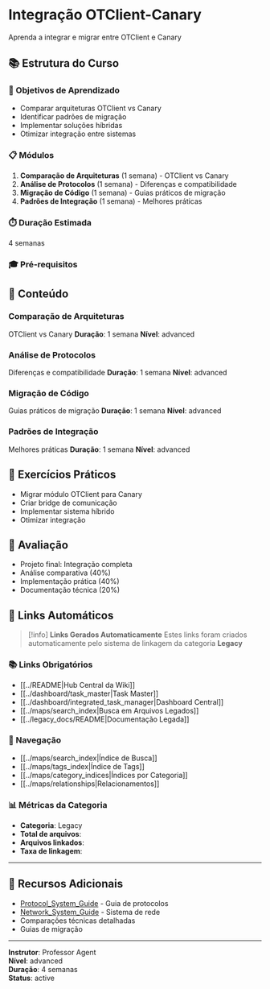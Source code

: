 
# Integração OTClient-Canary

Aprenda a integrar e migrar entre OTClient e Canary

## 📚 Estrutura do Curso

### 🎯 Objetivos de Aprendizado
- Comparar arquiteturas OTClient vs Canary
- Identificar padrões de migração
- Implementar soluções híbridas
- Otimizar integração entre sistemas

### 📋 Módulos
1. **Comparação de Arquiteturas** (1 semana) - OTClient vs Canary
2. **Análise de Protocolos** (1 semana) - Diferenças e compatibilidade
3. **Migração de Código** (1 semana) - Guias práticos de migração
4. **Padrões de Integração** (1 semana) - Melhores práticas

### ⏱️ Duração Estimada
4 semanas

### 🎓 Pré-requisitos


## 📖 Conteúdo

### Comparação de Arquiteturas
OTClient vs Canary
**Duração**: 1 semana
**Nível**: advanced

### Análise de Protocolos
Diferenças e compatibilidade
**Duração**: 1 semana
**Nível**: advanced

### Migração de Código
Guias práticos de migração
**Duração**: 1 semana
**Nível**: advanced

### Padrões de Integração
Melhores práticas
**Duração**: 1 semana
**Nível**: advanced


## 🧪 Exercícios Práticos

- Migrar módulo OTClient para Canary
- Criar bridge de comunicação
- Implementar sistema híbrido
- Otimizar integração

## 📝 Avaliação

- Projeto final: Integração completa
- Análise comparativa (40%)
- Implementação prática (40%)
- Documentação técnica (20%)

## 🔗 **Links Automáticos**

> [!info] **Links Gerados Automaticamente**
> Estes links foram criados automaticamente pelo sistema de linkagem da categoria **Legacy**

### **📚 Links Obrigatórios**
- [[../README|Hub Central da Wiki]]
- [[../dashboard/task_master|Task Master]]
- [[../dashboard/integrated_task_manager|Dashboard Central]]
- [[../maps/search_index|Busca em Arquivos Legados]]
- [[../legacy_docs/README|Documentação Legada]]

### **🧭 Navegação**
- [[../maps/search_index|Índice de Busca]]
- [[../maps/tags_index|Índice de Tags]]
- [[../maps/category_indices|Índices por Categoria]]
- [[../maps/relationships|Relacionamentos]]

### **📊 Métricas da Categoria**
- **Categoria**: Legacy
- **Total de arquivos**: <!-- Contador automático -->
- **Arquivos linkados**: <!-- Contador automático -->
- **Taxa de linkagem**: <!-- Percentual automático -->

---

## 🔗 Recursos Adicionais

- [Protocol_System_Guide](Protocol_System_Guide.md) - Guia de protocolos
- [Network_System_Guide](Network_System_Guide.md) - Sistema de rede
- Comparações técnicas detalhadas
- Guias de migração

---

**Instrutor**: Professor Agent  
**Nível**: advanced  
**Duração**: 4 semanas  
**Status**: active
